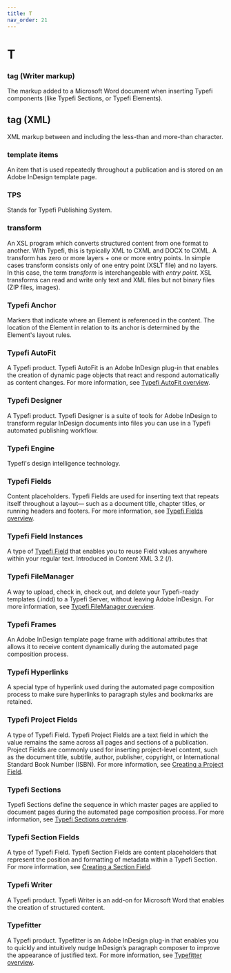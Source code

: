 ```yaml
---
title: T
nav_order: 21
---
```


# T

### tag (Writer markup)
The markup added to a Microsoft Word document when inserting Typefi components (like Typefi Sections, or Typefi Elements).

## tag (XML)
XML markup between and including the less-than and more-than character.

### template items
An item that is used repeatedly throughout a publication and is stored on an Adobe InDesign template page.

### TPS
Stands for Typefi Publishing System.

### transform
An XSL program which converts structured content from one format to another. With Typefi, this is typically XML to CXML and DOCX to CXML. A transform has zero or more layers + one or more entry points. In simple cases transform consists only of one entry point (XSLT file) and no layers. In this case, the term _transform_ is interchangeable with _entry point_. XSL transforms can read and write only text and XML files but not binary files (ZIP files, images).

### Typefi Anchor
Markers that indicate where an Element is referenced in the content. The location of the Element in relation to its anchor is determined by the Element's
layout rules.

### Typefi AutoFit
A Typefi product. Typefi AutoFit is an Adobe InDesign plug-in that enables the creation of dynamic page objects that react and respond automatically as content changes. For more information, see [Typefi AutoFit overview](https://help.typefi.com/hc/en-us/articles/224864727).

### Typefi Designer
A Typefi product. Typefi Designer is a suite of tools for Adobe InDesign to transform regular InDesign documents into files you can use in a Typefi automated publishing workflow.

### Typefi Engine
Typefi's design intelligence technology.

### Typefi Fields
Content placeholders. Typefi Fields are used for inserting text that repeats itself throughout a layout— such as a document title, chapter titles, or running headers and footers. For more information, see [Typefi Fields overview](https://help.typefi.com/hc/en-us/articles/360002099135).

### Typefi Field Instances
A type of [Typefi Field](/t.html#typefi-field) that enables you to reuse Field values anywhere within your regular text. Introduced in Content XML 3.2 (/<fieldRef>).

### Typefi FileManager
A way to upload, check in, check out, and delete your Typefi-ready templates (.indd) to a Typefi Server, without leaving Adobe InDesign. For more information, see [Typefi FileManager overview](https://help.typefi.com/hc/en-us/articles/360002293235).

### Typefi Frames
An Adobe InDesign template page frame with additional attributes that allows it to receive content dynamically during the automated page composition process.

### Typefi Hyperlinks
A special type of hyperlink used during the automated page composition process to make sure hyperlinks to paragraph styles and bookmarks are retained.

### Typefi Project Fields
A type of Typefi Field. Typefi Project Fields are a text field in which the value remains the same across all pages and sections of a publication. Project Fields are commonly used for inserting project-level content, such as the document title, subtitle, author, publisher, copyright, or International Standard Book Number (ISBN). For more information, see [Creating a Project Field](https://help.typefi.com/hc/en-us/articles/115008318127).

### Typefi Sections
Typefi Sections define the sequence in which master pages are applied to document pages during the automated page composition process. For more information, see [Typefi Sections overview](https://help.typefi.com/hc/en-us/articles/115007283508).

### Typefi Section Fields
A type of Typefi Field. Typefi Section Fields are content placeholders that represent the position and formatting of metadata within a Typefi Section. For more information, see [Creating a Section Field](https://help.typefi.com/hc/en-us/articles/115010247407).

### Typefi Writer
A Typefi product. Typefi Writer is an add-on for Microsoft Word that enables the creation of structured content.

### Typefitter
A Typefi product. Typefitter is an Adobe InDesign plug-in that enables you to quickly and intuitively nudge InDesign’s paragraph composer to improve the appearance of justified text. For more information, see [Typefitter overview](https://help.typefi.com/hc/en-us/articles/224866307).
